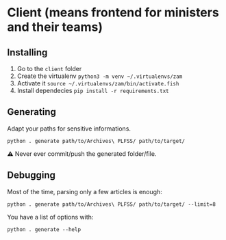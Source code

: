 # Client (means frontend for ministers and their teams)

## Installing

1.  Go to the `client` folder
2.  Create the virtualenv `python3 -m venv ~/.virtualenvs/zam`
3.  Activate it `source ~/.virtualenvs/zam/bin/activate.fish`
4.  Install dependecies `pip install -r requirements.txt`

## Generating

Adapt your paths for sensitive informations.

    python . generate path/to/Archives\ PLFSS/ path/to/target/

⚠️ Never ever commit/push the generated folder/file.

## Debugging

Most of the time, parsing only a few articles is enough:

    python . generate path/to/Archives\ PLFSS/ path/to/target/ --limit=8

You have a list of options with:

    python . generate --help
